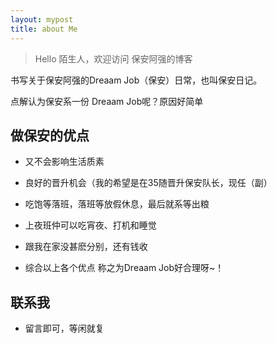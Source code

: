 ```yaml
---
layout: mypost
title: about Me
---
```


> Hello 陌生人，欢迎访问 保安阿强的博客

书写关于保安阿强的Dreaam Job（保安）日常，也叫保安日记。

点解认为保安系一份 Dreaam Job呢？原因好简单

## 做保安的优点

- 又不会影响生活质素

- 良好的晋升机会（我的希望是在35随晋升保安队长，现任（副）

- 吃饱等落班，落班等放假休息，最后就系等出粮

- 上夜班仲可以吃宵夜、打机和睡觉

- 跟我在家没甚麽分别，还有钱收

- 综合以上各个优点 称之为Dreaam Job好合理呀~！

## 联系我

- 留言即可，等闲就复


